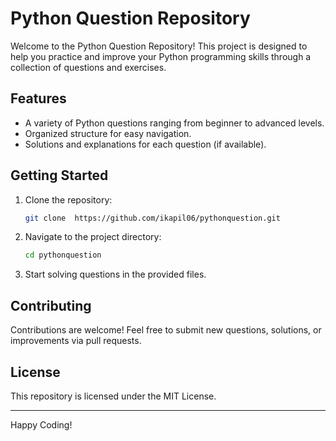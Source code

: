# Python Question Repository

Welcome to the Python Question Repository! This project is designed to help you practice and improve your Python programming skills through a collection of questions and exercises.

## Features

- A variety of Python questions ranging from beginner to advanced levels.
- Organized structure for easy navigation.
- Solutions and explanations for each question (if available).

## Getting Started

1. Clone the repository:
    ```bash
    git clone  https://github.com/ikapil06/pythonquestion.git
    ```
2. Navigate to the project directory:
    ```bash
    cd pythonquestion
    ```
3. Start solving questions in the provided files.

## Contributing

Contributions are welcome! Feel free to submit new questions, solutions, or improvements via pull requests.

## License

This repository is licensed under the MIT License.

---

Happy Coding!
